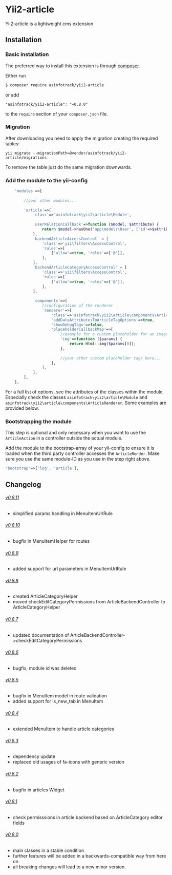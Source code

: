 # Yii2-article
Yii2-article is a lightweight cms extension

## Installation

### Basic installation

The preferred way to install this extension is through [composer](http://getcomposer.org/download/).

Either run

```bash
$ composer require asinfotrack/yii2-article
```

or add

```
"asinfotrack/yii2-article": "~0.8.0"
```

to the `require` section of your `composer.json` file.

### Migration
    
After downloading you need to apply the migration creating the required tables:

    yii migrate --migrationPath=@vendor/asinfotrack/yii2-article/migrations
    
To remove the table just do the same migration downwards.

### Add the module to the yii-config

```php
    'modules'=>[
        
        //your other modules...
        
        'article'=>[
            'class'=>'asinfotrack\yii2\article\Module',
            
            'userRelationCallback'=>function ($model, $attribute) {
                return $model->hasOne('app\models\User', ['id'=>$attribute]);
            },
            'backendArticleAccessControl' = [
                'class'=>'yii\filters\AccessControl',
                'rules'=>[
                    ['allow'=>true, 'roles'=>['@']],
                ],
            ],
            'backendArticleCategoryAccessControl' = [
                'class'=>'yii\filters\AccessControl',
                'rules'=>[
                    ['allow'=>true, 'roles'=>['@']],
                ],
            ],
            
            'components'=>[   
                //configuration of the renderer         
                'renderer'=>[
                    'class'=>'asinfotrack\yii2\article\components\ArticleRenderer',
                    'addDataAttributesToArticleTagOptions'=>true,
                    'showDebugTags'=>false,
                    'placeholderCallbackMap'=>[
                        //example for a custom placeholder for an image tag                        
                        'img'=>function ($params) {
                            return Html::img($params[0]);
                        },
                        
                        //your other custom placeholder tags here...
                    ],
                ],                
            ],
        ],
    ],
```

For a full list of options, see the attributes of the classes within the module. Especially check the classes
`asinfotrack\yii2\article\Module` and `asinfotrack\yii2\article\components\ArticleRenderer`. Some examples are
provided below.

### Bootstrapping the module

This step is optional and only necessary when you want to use the `ArticleAction` in a controller outside the actual 
module.

Add the module to the bootstrap-array of your yii-config to ensure it is loaded when the third party controller 
accesses the `ArticleRender`. Make sure you use the same module-ID as you use in the step right above.

```php
'bootstrap'=>['log', 'article'],
```

## Changelog

###### [v0.8.11](https://github.com/asinfotrack/yii2-article/releases/tag/0.8.11)
- simplified params handling in MenuItemUrlRule

###### [v0.8.10](https://github.com/asinfotrack/yii2-article/releases/tag/0.8.10)
- bugfix in MenuItemHelper for routes

###### [v0.8.9](https://github.com/asinfotrack/yii2-article/releases/tag/0.8.9)
- added support for url parameters in MenuItemUrlRule

###### [v0.8.8](https://github.com/asinfotrack/yii2-article/releases/tag/0.8.8)
- created ArticleCategoryHelper
- moved checkEditCategoryPermissions from ArticleBackendController to ArticleCategoryHelper

###### [v0.8.7](https://github.com/asinfotrack/yii2-article/releases/tag/0.8.7)
- updated documentation of ArticleBackendController->checkEditCategoryPermissions

###### [v0.8.6](https://github.com/asinfotrack/yii2-article/releases/tag/0.8.6)
- bugfix, module id was deleted

###### [v0.8.5](https://github.com/asinfotrack/yii2-article/releases/tag/0.8.5)
- bugfix in MenuItem model in route validation
- added support for is_new_tab in MenuItem

###### [v0.8.4](https://github.com/asinfotrack/yii2-article/releases/tag/0.8.4)
- extended MenuItem to handle article categories

###### [v0.8.3](https://github.com/asinfotrack/yii2-article/releases/tag/0.8.3)
- dependency update
- replaced old usages of fa-icons with generic version

###### [v0.8.2](https://github.com/asinfotrack/yii2-article/releases/tag/0.8.2)
- bugfix in articles Widget

###### [v0.8.1](https://github.com/asinfotrack/yii2-article/releases/tag/0.8.1)
- check permisssions in article backend based on ArticleCategory editor fields

###### [v0.8.0](https://github.com/asinfotrack/yii2-article/releases/tag/0.8.0)
- main classes in a stable condition
- further features will be added in a backwards-compatible way from here on
- all breaking changes will lead to a new minor version.
